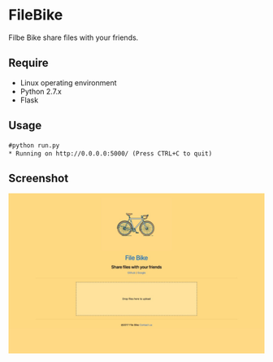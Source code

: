# FileBike
Filbe Bike share files with your friends.
## Require
 - Linux operating environment
 - Python 2.7.x 
 - Flask


## Usage

```
#python run.py 
* Running on http://0.0.0.0:5000/ (Press CTRL+C to quit) 

```

## Screenshot
![avatar](https://raw.githubusercontent.com/man-laughing/FileBike/master/Res/screenshot.png)
